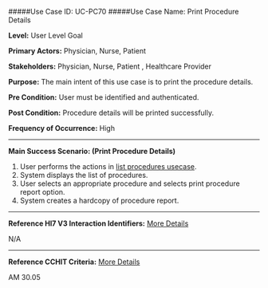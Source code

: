 #####Use Case ID: UC-PC70
#####Use Case Name: Print Procedure Details

**Level:**                     User Level Goal

**Primary Actors:**            Physician, Nurse, Patient

**Stakeholders:**              Physician, Nurse, Patient , Healthcare Provider

**Purpose:**                   The main intent of this use case is to print the procedure details.

**Pre Condition:**             User must be identified and authenticated.

**Post Condition:**            Procedure details will be printed successfully.

**Frequency of Occurrence:**   High
__________________________________________________________
**Main Success Scenario: (Print Procedure Details)**

1.	User performs the actions in [list procedures usecase](https://github.com/aliraza995/specs/blob/master/patient-charting/procedure/read/PC68-list-procedures.md).
2.	System displays the list of procedures.
3.	User selects an appropriate procedure and selects print procedure report option.
4.	System creates a hardcopy of procedure report.

________________________________________________________________________
**Reference Hl7 V3 Interaction Identifiers:**
[More Details](http://www.hl7.org/implement/standards/product_brief.cfm?product_id=306)

N/A
_______________________________________________________________
**Reference CCHIT Criteria:**
[More Details](https://www.cchit.org/cchit-certified)

AM 30.05



